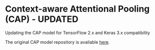 # Context-aware Attentional Pooling (CAP) - UPDATED

Updating the CAP model for TensorFlow 2.x and Keras 3.x compatibility

The original CAP model repository is available [here](https://github.com/ArdhenduBehera/cap).
